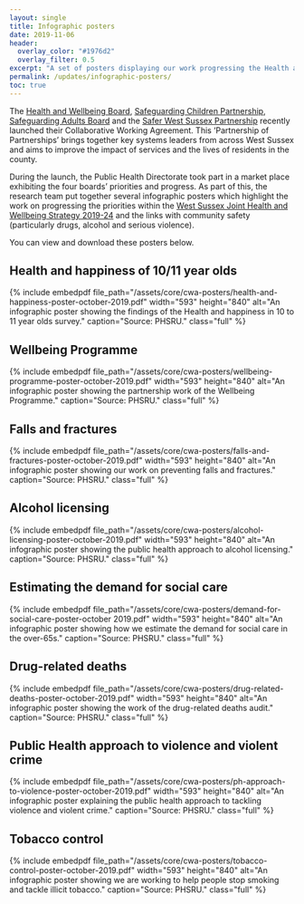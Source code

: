 ```yaml
---
layout: single
title: Infographic posters 
date: 2019-11-06
header: 
  overlay_color: "#1976d2"
  overlay_filter: 0.5
excerpt: "A set of posters displaying our work progressing the Health and Wellbeing Board's priorities."
permalink: /updates/infographic-posters/
toc: true
---
```


The [Health and Wellbeing Board](/HWB/), [Safeguarding Children Partnership](/https://www.westsussexscp.org.uk/), [Safeguarding Adults Board](https://www.westsussexsab.org.uk/) and the [Safer West Sussex Partnership](https://www.westsussex.gov.uk/fire-emergencies-and-crime/crime-prevention/safer-west-sussex-partnership-swsp/) recently launched their Collaborative Working Agreement. This ‘Partnership of Partnerships’ brings together key systems leaders from across West Sussex and aims to improve the impact of services and the lives of residents in the county. 

During the launch, the Public Health Directorate took part in a market place exhibiting the four boards’ priorities and progress. As part of this, the research team put together several infographic posters which highlight the work on progressing the priorities within the [West Sussex Joint Health and Wellbeing Strategy 2019-24](/assets/core/FINAL-JHWS-2019-2024.pdf) and the links with community safety (particularly drugs, alcohol and serious violence). 

You can view and download these posters below. 

## Health and happiness of 10/11 year olds

{% include embedpdf file_path="/assets/core/cwa-posters/health-and-happiness-poster-october-2019.pdf" width="593" height="840" alt="An infographic poster showing the findings of the Health and happiness in 10 to 11 year olds survey." caption="Source: PHSRU." class="full" %}

## Wellbeing Programme 

{% include embedpdf file_path="/assets/core/cwa-posters/wellbeing-programme-poster-october-2019.pdf" width="593" height="840" alt="An infographic poster showing the partnership work of the Wellbeing Programme." caption="Source: PHSRU." class="full" %}

## Falls and fractures 

{% include embedpdf file_path="/assets/core/cwa-posters/falls-and-fractures-poster-october-2019.pdf" width="593" height="840" alt="An infographic poster showing our work on preventing falls and fractures." caption="Source: PHSRU." class="full" %}

## Alcohol licensing 

{% include embedpdf file_path="/assets/core/cwa-posters/alcohol-licensing-poster-october-2019.pdf" width="593" height="840" alt="An infographic poster showing the public health approach to alcohol licensing." caption="Source: PHSRU." class="full" %}

## Estimating the demand for social care

{% include embedpdf file_path="/assets/core/cwa-posters/demand-for-social-care-poster-october 2019.pdf" width="593" height="840" alt="An infographic poster showing how we estimate the demand for social care in the over-65s." caption="Source: PHSRU." class="full" %}

## Drug-related deaths  

{% include embedpdf file_path="/assets/core/cwa-posters/drug-related-deaths-poster-october-2019.pdf" width="593" height="840" alt="An infographic poster showing the work of the drug-related deaths audit." caption="Source: PHSRU." class="full" %}

## Public Health approach to violence and violent crime 

{% include embedpdf file_path="/assets/core/cwa-posters/ph-approach-to-violence-poster-october-2019.pdf" width="593" height="840" alt="An infographic poster explaining the public health approach to tackling violence and violent crime." caption="Source: PHSRU." class="full" %}

## Tobacco control

{% include embedpdf file_path="/assets/core/cwa-posters/tobacco-control-poster-october-2019.pdf" width="593" height="840" alt="An infographic poster showing we are working to help people stop smoking and tackle illicit tobacco." caption="Source: PHSRU." class="full" %}


